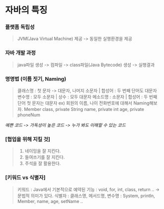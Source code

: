 # 자바의 특징
### 플랫폼 독립성
>JVM(Java Virtual Machine) 제공 -> 동일한 실행환경을 제공

### 자바 개발 과정
>java파일 생성 -> 컴파일 -> class파일(Java Bytecode) 생성 -> 실행결과

### 명명법 (이름 짓기, Naming)
>클래스명 : 첫 문자 -> 대문자, 나머지 소문자 | 합성어 : 두 번째 단어도 대문자
>변수명 : 모두 소문자 | 상수 : 모두 대문자
>메소드명 : 소문자 | 합성어 : 두 번째 단어 첫 문자는 대문자
>ex) 회원의 이름, 나이 전화번호에 대해서 Naming해보자.
 Member class, private String name, private int age, private phoneNum
  
*예쁜 코드 -> 가독성이 높은 코드 -> 누가 봐도 이해할 수 있는 코드*
  
### [협업을 위해 지킬 것]
>1. 네이밍을 잘 지킨다.
>2. 들여쓰기를 잘 지킨다.
>3. 주석을 잘 활용한다.
  
### [키워드 vs 식별자]

>키워드 : Java에서 기본적으로 예약된 기능 : void, for, int, class, return .. -> 문법적 의미가 있다.
>식별자 : 클래스명, 메서드명, 변수명 : System, println, Member, name, age, setName .. 
